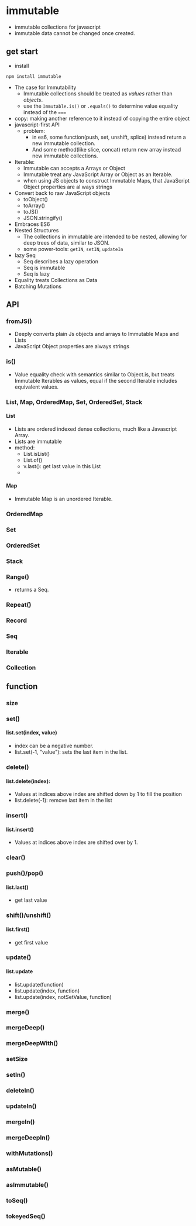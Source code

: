 # immutable
* immutable collections for javascript
* immutable data cannot be changed once created.

## get start
* install
```
npm install immutable
```
* The case for Immutability
    - Immutable collections should be treated as _values_ rather than _objects_.
    - use the `Immutable.is()` or `.equals()` to determine value equality instead of the `===`
* copy: making another reference to it instead of copying the entire object
* javascript-first API
    - problem:
        * in es6, some function(push, set, unshift, splice) instead return a new immutable collection.
        * And some method(like slice, concat) return new array instead new immutable collections.
* Iterable:
    - Immutable can accepts a Arrays or Object
    - Immutable treat any JavaScript Array or Object as an Iterable.
    - when using JS objects to construct Immutable Maps, that JavaScript Object properties are al ways strings
* Convert back to raw JavaScript objects
    - toObject()
    - toArray()
    - toJS()
    - JSON.stringify()
* Embraces ES6
* Nested Structures
    - The collections in immutable are intended to be nested, allowing for deep trees of data, similar to JSON.
    - some power-tools:  `getIN`, `setIN`, `updateIn`
* lazy Seq
    * Seq describes a lazy operation
    * Seq is immutable
    * Seq is lazy
* Equality treats Collections as Data
* Batching Mutations

## API
### fromJS()
* Deeply converts plain Js objects and arrays to Immutable Maps and Lists
* JavaScript Object properties are always strings
### is()
* Value equality check with semantics similar to Object.is, but treats Immutable Iterables as values, equal if the second Iterable includes equivalent values.
### List, Map, OrderedMap, Set, OrderedSet, Stack
#### List
* Lists are ordered indexed dense collections, much like a Javascript Array.
* Lists are immutable
* method:
    - List.isList()
    - List.of()
    - v.last(): get last value in this List
    -
#### Map
* Immutable Map is an unordered Iterable.
### OrderedMap
### Set
### OrderedSet
### Stack
### Range()
* returns a Seq.
### Repeat()
### Record
### Seq
### Iterable
### Collection

## function
### size
### set()
#### list.set(index, value)
* index can be a negative number.
* list.set(-1, "value"): sets the last item in the list.
### delete()
#### list.delete(index):
* Values at indices above index are shifted down by 1 to fill the position
* list.delete(-1): remove last item in the list
### insert()
#### list.insert()
* Values at indices above index are shifted over by 1.
### clear()
### push()/pop()
#### list.last()
* get last value
### shift()/unshift()
#### list.first()
* get first value
### update()
#### list.update
* list.update(function)
* list.update(index, function)
* list.update(index, notSetValue, function)
### merge()
### mergeDeep()
### mergeDeepWith()
### setSize
### setIn()
### deleteIn()
### updateIn()
### mergeIn()
### mergeDeepIn()
### withMutations()
### asMutable()
### asImmutable()
### toSeq()
### tokeyedSeq()
